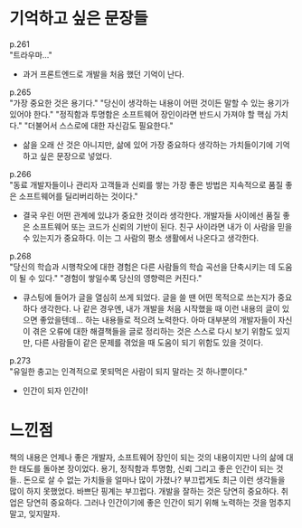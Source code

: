 # 기억하고 싶은 문장들

p.261 </br>
"트라우마..."

- 과거 프론트엔드로 개발을 처음 했던 기억이 난다.

p.265 </br>
"가장 중요한 것은 용기다."
"당신이 생각하는 내용이 어떤 것이든 말할 수 있는 용기가 있어야 한다."
"정직함과 투명함은 소프트웨어 장인이라면 반드시 가져야 할 핵심 가치다."
"더불어서 스스로에 대한 자신감도 필요한다."

- 삶을 오래 산 것은 아니지만, 삶에 있어 가장 중요하다 생각하는 가치들이기에 기억하고 싶은 문장으로 넣었다.

p.266 </br>
"동료 개발자들이나 관리자 고객들과 신뢰를 쌓는 가장 좋은 방법은 지속적으로 품질 좋은 소프트웨어를 딜리버리하는 것이다."

- 결국 우린 어떤 관계에 있냐가 중요한 것이라 생각한다. 개발자들 사이에선 품질 좋은 소프트웨어 또는 코드가 신뢰의 기반이 된다. 친구 사이라면 내가 이 사람을 믿을 수 있는지가 중요하다. 이는 그 사람의 평소 생활에서 나온다고 생각한다.

p.268 </br>
"당신의 학습과 시행착오에 대한 경험은 다른 사람들의 학습 곡선을 단축시키는 데 도움이 될 수 있다."
"경험이 쌓일수록 당신의 영향력은 커진다."

- 큐스팅에 들어가 글을 열심히 쓰게 되었다. 글을 쓸 땐 어떤 목적으로 쓰는지가 중요하다 생각한다. 나 같은 경우엔, 내가 개발을 처음 시작했을 때 이런 내용의 글이 있으면 좋았을텐데... 하는 내용들로 적으려 노력한다. 아마 대부분의 개발자들이 자신이 겪은 오류에 대한 해결책들을 글로 정리하는 것은 스스로 다시 보기 위함도 있지만, 다른 사람들이 같은 문제를 겪었을 때 도움이 되기 위함도 있을 것이다.

p.273 </br>
"유일한 충고는 인격적으로 못되먹은 사람이 되지 말라는 것 하나뿐이다."

- 인간이 되자 인간이!

# 느낀점

책의 내용은 언제나 좋은 개발자, 소프트웨어 장인이 되는 것의 내용이지만 나의 삶에 대한 태도를 돌아본 장이었다.
용기, 정직함과 투명함, 신뢰 그리고 좋은 인간이 되는 것들..
돈으로 살 수 없는 가치들을 얼마나 많이 가졌나?
부끄럽게도 최근 이런 생각들을 많이 하지 못했었다.
바쁘단 핑계는 부끄럽다.
개발을 잘하는 것은 당연히 중요하다.
취업은 당연히 중요하다.
그러나 인간이기에 좋은 인간이 되기 위해 노력하는 것을 멈추지 말고, 잊지말자.
